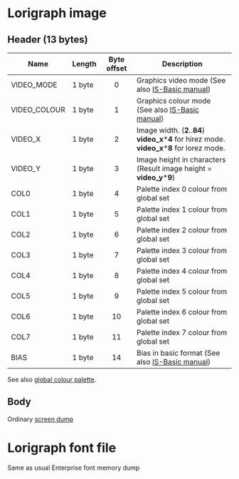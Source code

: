 # Lorigraph image

## Header (13 bytes)

| Name         | Length | Byte offset | Description                                                                                              |
| ------------ | ------ |:-----------:| -------------------------------------------------------------------------------------------------------- |
| VIDEO_MODE   | 1 byte |      0      | Graphics video mode (See also [IS-Basic manual](../../is-basic_man-en/man_vo-video-mode.md ))            |
| VIDEO_COLOUR | 1 byte |      1      | Graphics colour mode (See also [IS-Basic manual](../../is-basic_man-en/man_vo-video-col.md ))            |
| VIDEO_X      | 1 byte |      2      | Image width. (**2**..**84**)<br>**video_x**\***4** for hirez mode.<br>**video_x**\***8** for lorez mode. |
| VIDEO_Y      | 1 byte |      3      | Image height in characters (Result image height = **video_y**\***9**)                                    |
| COL0         | 1 byte |      4      | Palette index 0 colour from global set                                                                   |
| COL1         | 1 byte |      5      | Palette index 1 colour from global set                                                                   |
| COL2         | 1 byte |      6      | Palette index 2 colour from global set                                                                   |
| COL3         | 1 byte |      7      | Palette index 3 colour from global set                                                                   |
| COL4         | 1 byte |      8      | Palette index 4 colour from global set                                                                   |
| COL5         | 1 byte |      9      | Palette index 5 colour from global set                                                                   |
| COL6         | 1 byte |     10      | Palette index 6 colour from global set                                                                   |
| COL7         | 1 byte |     11      | Palette index 7 colour from global set                                                                   |
| BIAS         | 1 byte |     14      | Bias in basic format (See also [IS-Basic manual](../../is-basic_man-en/man_vo-bias.md))                  |

See also [global colour palette](http://ep.lgb.hu/colors.html).


## Body

Ordinary [screen dump](fmt_img-screen.md)

# Lorigraph font file

Same as usual Enterprise font memory dump